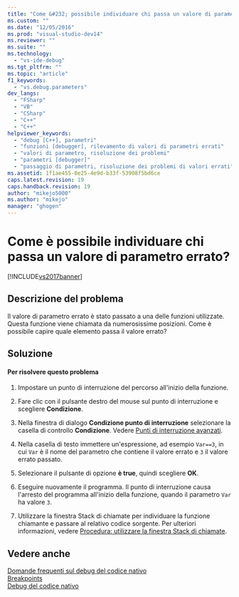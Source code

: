```yaml
---
title: "Come &#232; possibile individuare chi passa un valore di parametro errato? | Microsoft Docs"
ms.custom: ""
ms.date: "12/05/2016"
ms.prod: "visual-studio-dev14"
ms.reviewer: ""
ms.suite: ""
ms.technology: 
  - "vs-ide-debug"
ms.tgt_pltfrm: ""
ms.topic: "article"
f1_keywords: 
  - "vs.debug.parameters"
dev_langs: 
  - "FSharp"
  - "VB"
  - "CSharp"
  - "C++"
  - "C++"
helpviewer_keywords: 
  - "debug [C++], parametri"
  - "funzioni [debugger], rilevamento di valori di parametri errati"
  - "valori di parametro, risoluzione dei problemi"
  - "parametri [debugger]"
  - "passaggio di parametri, risoluzione dei problemi di valori errati"
ms.assetid: 1f1ae455-0e25-4e9d-b33f-53908f5bd6ce
caps.latest.revision: 19
caps.handback.revision: 19
author: "mikejo5000"
ms.author: "mikejo"
manager: "ghogen"
---
```

# Come &#232; possibile individuare chi passa un valore di parametro errato?
[!INCLUDE[vs2017banner](../code-quality/includes/vs2017banner.md)]

## Descrizione del problema  
 Il valore di parametro errato è stato passato a una delle funzioni utilizzate.  Questa funzione viene chiamata da numerosissime posizioni.  Come è possibile capire quale elemento passa il valore errato?  
  
## Soluzione  
  
#### Per risolvere questo problema  
  
1.  Impostare un punto di interruzione del percorso all'inizio della funzione.  
  
2.  Fare clic con il pulsante destro del mouse sul punto di interruzione e scegliere **Condizione**.  
  
3.  Nella finestra di dialogo **Condizione punto di interruzione** selezionare la casella di controllo **Condizione**.  Vedere [Punti di interruzione avanzati](../debugger/using-breakpoints.md#BKMK_Specify_a_breakpoint_condition_using_a_code_expression).  
  
4.  Nella casella di testo immettere un'espressione, ad esempio `Var==3`, in cui `Var` è il nome del parametro che contiene il valore errato e `3` il valore errato passato.  
  
5.  Selezionare il pulsante di opzione **è true**, quindi scegliere **OK**.  
  
6.  Eseguire nuovamente il programma.  Il punto di interruzione causa l'arresto del programma all'inizio della funzione, quando il parametro `Var` ha valore `3`.  
  
7.  Utilizzare la finestra Stack di chiamate per individuare la funzione chiamante e passare al relativo codice sorgente.  Per ulteriori informazioni, vedere [Procedura: utilizzare la finestra Stack di chiamate](../debugger/how-to-use-the-call-stack-window.md).  
  
## Vedere anche  
 [Domande frequenti sul debug del codice nativo](../debugger/debugging-native-code-faqs.md)   
 [Breakpoints](http://msdn.microsoft.com/it-it/fe4eedc1-71aa-4928-962f-0912c334d583)   
 [Debug del codice nativo](../debugger/debugging-native-code.md)